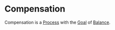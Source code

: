 # Compensation

Compensation is a [Process](60062.md) with the [Goal](60058.md) of [Balance](600221.md).
